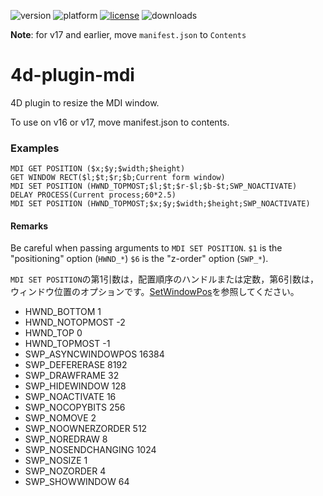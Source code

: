 ![version](https://img.shields.io/badge/version-16%2B-8331AE)
![platform](https://img.shields.io/static/v1?label=platform&message=win-64&color=blue)
[![license](https://img.shields.io/github/license/miyako/4d-plugin-mdi)](LICENSE)
![downloads](https://img.shields.io/github/downloads/miyako/4d-plugin-mdi/total)

**Note**: for v17 and earlier, move `manifest.json` to `Contents`

# 4d-plugin-mdi
4D plugin to resize the MDI window.

To use on v16 or v17, move manifest.json to contents.

### Examples

```4d
MDI GET POSITION ($x;$y;$width;$height)
GET WINDOW RECT($l;$t;$r;$b;Current form window)
MDI SET POSITION (HWND_TOPMOST;$l;$t;$r-$l;$b-$t;SWP_NOACTIVATE)
DELAY PROCESS(Current process;60*2.5)
MDI SET POSITION (HWND_TOPMOST;$x;$y;$width;$height;SWP_NOACTIVATE)
```

#### Remarks

Be careful when passing arguments to ```MDI SET POSITION```. ``$1`` is the "positioning" option (``HWND_*``) ``$6`` is the "z-order" option (``SWP_*``).  

```MDI SET POSITION```の第1引数は，配置順序のハンドルまたは定数，第6引数は，ウィンドウ位置のオプションです。[SetWindowPos](https://msdn.microsoft.com/ja-jp/library/cc411206.aspx)を参照してください。

* HWND_BOTTOM 1
* HWND_NOTOPMOST -2
* HWND_TOP 0
* HWND_TOPMOST -1
* SWP_ASYNCWINDOWPOS 16384
* SWP_DEFERERASE 8192
* SWP_DRAWFRAME 32
* SWP_HIDEWINDOW 128
* SWP_NOACTIVATE 16
* SWP_NOCOPYBITS 256
* SWP_NOMOVE 2
* SWP_NOOWNERZORDER 512
* SWP_NOREDRAW 8
* SWP_NOSENDCHANGING 1024
* SWP_NOSIZE 1
* SWP_NOZORDER 4
* SWP_SHOWWINDOW 64
